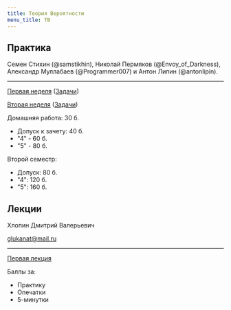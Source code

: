 ```yaml
---
title: Теория Вероятности
menu_title: ТВ
---
```


## Практика

Семен Стихин (@samstikhin),  Николай Пермяков (@Envoy_of_Darkness), Александр Муллабаев (@Programmer007) и Антон Липин (@antonlipin). 

---

[Первая неделя](practice/1_solved) ([Задачи](practice/1))

[Вторая неделя](practice/2_solved) ([Задачи](practice/2))



Домашняя работа: 30 б.

- Допуск к зачету: 40 б.
- "4" - 60 б.
- "5" - 80 б.

Второй семестр:

- Допуск: 80 б.
- "4": 120 б.
- "5": 160 б.

## Лекции

Хлопин Дмитрий Валерьевич

glukanat@mail.ru

---

[Первая лекция](lectures/1)



Баллы за:

* Практику
* Опечатки
* 5-минутки